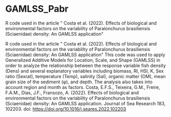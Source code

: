 # GAMLSS_Pabr
R code used in the article " Costa et al. (2022). Effects of biological and environmental factors on the variability of Paralonchurus brasiliensis (Sciaenidae) density: An GAMLSS application"

R code used in the article " Costa et al. (2022). Effects of biological and environmental factors on the variability of Paralonchurus brasiliensis (Sciaenidae) density: An GAMLSS application"
This code was used to apply Generalized Additive Models for Location, Scale, and Shape (GAMLSS) in order to analyze the relationship between the response variable fish density (Dens) and several explanatory variables including biomass, RI, HSI, K, Sex ratio (Sexrat), temperature (Temp), salinity (Sal), organic matter (OM), mean grain size of the sediment (φ), and depth. The analysis also takes into account region and month as factors.
Costa, E.F.S., Teixeira, G.M., Freire, F.A.M., Dias, J.F., Fransozo, A. (2022). Effects of biological and environmental factors on the variability of Paralonchurus brasiliensis (Sciaenidae) density: An GAMLSS application. Journal of Sea Research 183, 102203. doi: https://doi.org/10.1016/j.seares.2022.102203
